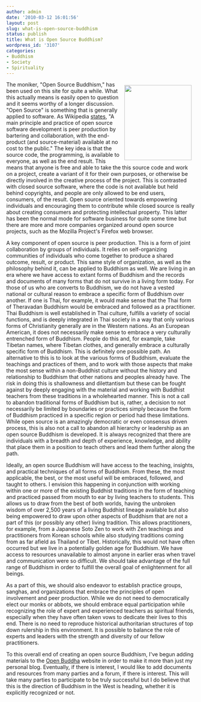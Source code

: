 ```yaml
---
author: admin
date: '2010-03-12 16:01:56'
layout: post
slug: what-is-open-source-buddhism
status: publish
title: What is Open Source Buddhism?
wordpress_id: '3107'
categories:
- Buddhism
- Society
- Spirituality
---
```

<img src="http://www.openbuddha.com/images/white-buddha.gif" align="right" hspace="10" vspace="10" height="200" width="179">The moniker, "Open Source Buddhism," has been used on this site for quite a while. What this actually means is easily open to question and it seems worthy of a longer discussion.
"Open Source" is something that is generally applied to software. As Wikipedia <a href="http://en.wikipedia.org/wiki/Open_source">states</a>, "A main principle and practice of open source software development is peer production by bartering and collaboration, with the end-product (and source-material) available at no cost to the public." The key idea is that the source code, the programming, is available to everyone, as well as the end result. This means that anyone is free and able to take the this source code and work on a project, create a variant of it for their own purposes, or otherwise be directly involved in the creative process of the project. This is contrasted with closed source software, where the code is not available but held behind copyrights, and people are only allowed to be end users, consumers, of the result. Open source oriented towards empowering individuals and encouraging them to contribute while closed source is really about creating consumers and protecting intellectual property. This latter has been the normal mode for software business for quite some time but there are more and more companies organized around open source projects, such as the Mozilla Project's Firefox web browser.

A key component of open source is peer production. This is a form of joint collaboration by groups of individuals. It relies on self-organizing communities of individuals who come together to produce a shared outcome, result, or product.
This same style of organization, as well as the philosophy behind it, can be applied to Buddhism as well. We are living in an era where we have access to extant forms of Buddhism and the records and documents of many forms that do not survive in a living form today. For those of us who are converts to Buddhism, we do not have a vested national or cultural reason to embrace a specific form of Buddhism over another. If one is Thai, for example, it would make sense that the Thai form of Theravadan Buddhism would be embraced and followed as a practitioner. Thai Buddhism is well established in Thai culture, fulfills a variety of social functions, and is deeply integrated in Thai society in a way that only various forms of Christianity generally are in the Western nations. As an European American, it does not necessarily make sense to embrace a very culturally entrenched form of Buddhism. People do this and, for example, take Tibetan names, where Tibetan clothes, and generally embrace a culturally specific form of Buddhism. This is definitely one possible path. An alternative to this is to look at the various forms of Buddhism, evaluate the teachings and practices of them, and to work with those aspects that make the most sense within a non-Buddhist culture without the history and relationship to Buddhism that other nations and peoples already have. The risk in doing this is shallowness and dilettantism but these can be fought against by deeply engaging with the material and working with Buddhist teachers from these traditions in a wholehearted manner. 
This is not a call to abandon traditional forms of Buddhism but is, rather, a decision to not necessarily be limited by boundaries or practices simply because the form of Buddhism practiced in a specific region or period had these limitations. While open source is an amazingly democratic or even consensus driven process, this is also not a call to abandon all hierarchy or leadership as an open source Buddhism is developed. It is always recognized that there are individuals with a breadth and depth of experience, knowledge, and ability that place them in a position to teach others and lead them further along the path. 

Ideally, an open source Buddhism will have access to the teaching, insights, and practical techniques of all forms of Buddhism. From these, the most applicable, the best, or the most useful will be embraced, followed, and taught to others. I envision this happening in conjunction with working within one or more of the existing Buddhist traditions in the form of teaching and practiced passed from mouth to ear by living teachers to students. This allows us to draw from the best of both worlds, having the unbroken wisdom of over 2,500 years of a living Buddhist lineage available but also being empowered to draw upon other aspects of Buddhism that are not a part of this (or possibly any other) living tradition. This allows practitioners, for example, from a Japanese Soto Zen to work with Zen teachings and practitioners from Korean schools while also studying traditions coming from as far afield as Thailand or Tibet. Historically, this would not have often occurred but we live in a potentially golden age for Buddhism. We have access to resources unavailable to almost anyone in earlier eras when travel and communication were so difficult. We should take advantage of the full range of Buddhism in order to fulfill the overall goal of enlightenment for all beings.

As a part of this, we should also endeavor to establish practice groups, sanghas, and organizations that embrace the principles of open involvement and peer production. While we do not need to democratically elect our monks or abbots, we should embrace equal participation while recognizing the role of expert and experienced teachers as spiritual friends, especially when they have often taken vows to dedicate their lives to this end. There is no need to reproduce historical authoritarian structures of top down rulership in this environment. It is possible to balance the role of experts and leaders with the strength and diversity of our fellow practitioners.

To this overall end of creating an open source Buddhism, I've begun adding materials to the <a href="http://www.openbuddha.com">Open Buddha</a> website in order to make it more than just my personal blog. Eventually, if there is interest, I would like to add documents and resources from many parties and a forum, if there is interest. This will take many parties to participate to be truly successful but I do believe that this is the direction of Buddhism in the West is heading, whether it is explicitly recognized or not. 

